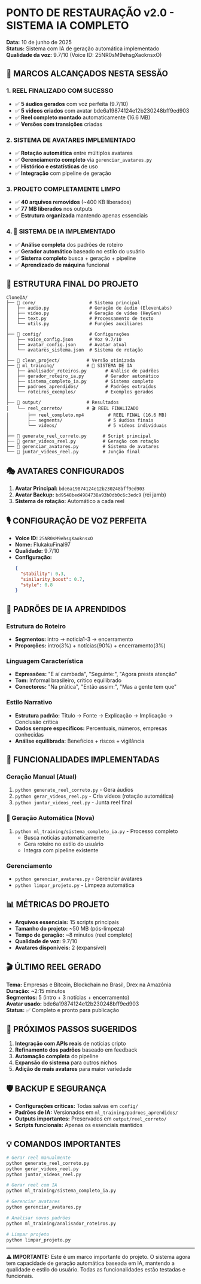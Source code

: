 # PONTO DE RESTAURAÇÃO v2.0 - SISTEMA IA COMPLETO

**Data:** 10 de junho de 2025  
**Status:** Sistema com IA de geração automática implementado  
**Qualidade da voz:** 9.7/10 (Voice ID: 25NR0sM9ehsgXaoknsxO)

## 🎯 MARCOS ALCANÇADOS NESTA SESSÃO

### 1. REEL FINALIZADO COM SUCESSO
- ✅ **5 áudios gerados** com voz perfeita (9.7/10)
- ✅ **5 vídeos criados** com avatar bde6a19874124e12b230248bff9ed903
- ✅ **Reel completo montado** automaticamente (16.6 MB)
- ✅ **Versões com transições** criadas

### 2. SISTEMA DE AVATARES IMPLEMENTADO
- ✅ **Rotação automática** entre múltiplos avatares
- ✅ **Gerenciamento completo** via `gerenciar_avatares.py`
- ✅ **Histórico e estatísticas** de uso
- ✅ **Integração** com pipeline de geração

### 3. PROJETO COMPLETAMENTE LIMPO
- ✅ **40 arquivos removidos** (~400 KB liberados)
- ✅ **77 MB liberados** nos outputs
- ✅ **Estrutura organizada** mantendo apenas essenciais

### 4. 🤖 SISTEMA DE IA IMPLEMENTADO
- ✅ **Análise completa** dos padrões de roteiro
- ✅ **Gerador automático** baseado no estilo do usuário
- ✅ **Sistema completo** busca + geração + pipeline
- ✅ **Aprendizado de máquina** funcional

## 📁 ESTRUTURA FINAL DO PROJETO

```
CloneIA/
├── 📁 core/                    # Sistema principal
│   ├── audio.py               # Geração de áudio (ElevenLabs)
│   ├── video.py               # Geração de vídeo (HeyGen)
│   ├── text.py                # Processamento de texto
│   └── utils.py               # Funções auxiliares
│
├── 📁 config/                  # Configurações
│   ├── voice_config.json      # Voz 9.7/10
│   ├── avatar_config.json     # Avatar atual
│   └── avatares_sistema.json  # Sistema de rotação
│
├── 📁 clean_project/          # Versão otimizada
├── 📁 ml_training/            # 🤖 SISTEMA DE IA
│   ├── analisador_roteiros.py       # Análise de padrões
│   ├── gerador_roteiro_ia.py        # Gerador automático
│   ├── sistema_completo_ia.py       # Sistema completo
│   ├── padroes_aprendidos/          # Padrões extraídos
│   └── roteiros_exemplos/           # Exemplos gerados
│
├── 📁 output/                 # Resultados
│   └── reel_correto/         # 🎬 REEL FINALIZADO
│       ├── reel_completo.mp4         # REEL FINAL (16.6 MB)
│       ├── segments/                 # 5 áudios finais
│       └── videos/                   # 5 vídeos individuais
│
├── 📄 generate_reel_correto.py      # Script principal
├── 📄 gerar_videos_reel.py          # Geração com rotação
├── 📄 gerenciar_avatares.py         # Sistema de avatares
└── 📄 juntar_videos_reel.py         # Junção final
```

## 🎭 AVATARES CONFIGURADOS

1. **Avatar Principal:** `bde6a19874124e12b230248bff9ed903`
2. **Avatar Backup:** `bd9548bed4984738a93b0db0c6c3edc9` (rei jamb)
3. **Sistema de rotação:** Automático a cada reel

## 🎙️ CONFIGURAÇÃO DE VOZ PERFEITA

- **Voice ID:** `25NR0sM9ehsgXaoknsxO`
- **Nome:** FlukakuFinal97
- **Qualidade:** 9.7/10
- **Configuração:**
  ```json
  {
    "stability": 0.3,
    "similarity_boost": 0.7,
    "style": 0.8
  }
  ```

## 🤖 PADRÕES DE IA APRENDIDOS

### Estrutura do Roteiro
- **Segmentos:** intro → noticia1-3 → encerramento
- **Proporções:** intro(3%) + notícias(90%) + encerramento(3%)

### Linguagem Característica
- **Expressões:** "E aí cambada", "Seguinte:", "Agora presta atenção"
- **Tom:** Informal brasileiro, crítico equilibrado
- **Conectores:** "Na prática", "Então assim:", "Mas a gente tem que"

### Estilo Narrativo
- **Estrutura padrão:** Título → Fonte → Explicação → Implicação → Conclusão crítica
- **Dados sempre específicos:** Percentuais, números, empresas conhecidas
- **Análise equilibrada:** Benefícios + riscos + vigilância

## 🚀 FUNCIONALIDADES IMPLEMENTADAS

### Geração Manual (Atual)
1. `python generate_reel_correto.py` - Gera áudios
2. `python gerar_videos_reel.py` - Cria vídeos (rotação automática)
3. `python juntar_videos_reel.py` - Junta reel final

### 🤖 Geração Automática (Nova)
1. `python ml_training/sistema_completo_ia.py` - Processo completo
   - Busca notícias automaticamente
   - Gera roteiro no estilo do usuário
   - Integra com pipeline existente

### Gerenciamento
- `python gerenciar_avatares.py` - Gerenciar avatares
- `python limpar_projeto.py` - Limpeza automática

## 📊 MÉTRICAS DO PROJETO

- **Arquivos essenciais:** 15 scripts principais
- **Tamanho do projeto:** ~50 MB (pós-limpeza)
- **Tempo de geração:** ~8 minutos (reel completo)
- **Qualidade de voz:** 9.7/10
- **Avatares disponíveis:** 2 (expansível)

## 🎬 ÚLTIMO REEL GERADO

**Tema:** Empresas e Bitcoin, Blockchain no Brasil, Drex na Amazônia  
**Duração:** ~2:15 minutos  
**Segmentos:** 5 (intro + 3 notícias + encerramento)  
**Avatar usado:** bde6a19874124e12b230248bff9ed903  
**Status:** ✅ Completo e pronto para publicação

## 🔄 PRÓXIMOS PASSOS SUGERIDOS

1. **Integração com APIs reais** de notícias cripto
2. **Refinamento dos padrões** baseado em feedback
3. **Automação completa** do pipeline
4. **Expansão do sistema** para outros nichos
5. **Adição de mais avatares** para maior variedade

## 🛡️ BACKUP E SEGURANÇA

- **Configurações críticas:** Todas salvas em `config/`
- **Padrões de IA:** Versionados em `ml_training/padroes_aprendidos/`
- **Outputs importantes:** Preservados em `output/reel_correto/`
- **Scripts funcionais:** Apenas os essenciais mantidos

## 💡 COMANDOS IMPORTANTES

```bash
# Gerar reel manualmente
python generate_reel_correto.py
python gerar_videos_reel.py  
python juntar_videos_reel.py

# Gerar reel com IA
python ml_training/sistema_completo_ia.py

# Gerenciar avatares
python gerenciar_avatares.py

# Analisar novos padrões
python ml_training/analisador_roteiros.py

# Limpar projeto
python limpar_projeto.py
```

---

**⚠️ IMPORTANTE:** Este é um marco importante do projeto. O sistema agora tem capacidade de geração automática baseada em IA, mantendo a qualidade e estilo do usuário. Todas as funcionalidades estão testadas e funcionais.